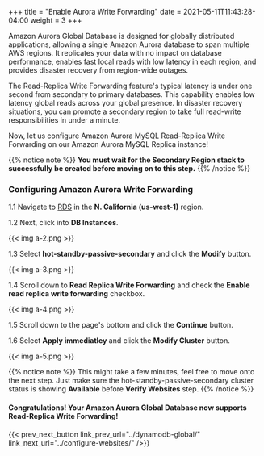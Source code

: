 +++
title = "Enable Aurora Write Forwarding"
date =  2021-05-11T11:43:28-04:00
weight = 3
+++

Amazon Aurora Global Database is designed for globally distributed applications, allowing a single Amazon Aurora database to span multiple AWS regions. It replicates your data with no impact on database performance, enables fast local reads with low latency in each region, and provides disaster recovery from region-wide outages.

The Read-Replica Write Forwarding feature's typical latency is under one second from secondary to primary databases.  This capability enables low latency global reads across your global presence. In disaster recovery situations, you can promote a secondary region to take full read-write responsibilities in under a minute.

Now, let us configure Amazon Aurora MySQL Read-Replica Write Forwarding on our Amazon Aurora MySQL Replica instance!

{{% notice note %}}
**You must wait for the Secondary Region stack to successfully be created before moving on to this step.**
{{% /notice %}}

### Configuring Amazon Aurora Write Forwarding

1.1 Navigate to [RDS](https://us-west-1.console.aws.amazon.com/rds/home?region=us-west-1#/) in the **N. California (us-west-1)** region.

1.2 Next, click into **DB Instances**.

{{< img a-2.png >}}

1.3 Select **hot-standby-passive-secondary** and click the **Modify** button.

{{< img a-3.png >}}

1.4 Scroll down to **Read Replica Write Forwarding** and check the **Enable read replica write forwarding** checkbox.

{{< img a-4.png >}}

1.5 Scroll down to the page's bottom and click the **Continue** button. 

1.6 Select **Apply immediatley** and click the **Modify Cluster** button.

{{< img a-5.png >}}

{{% notice note %}}
This might take a few minutes, feel free to move onto the next step.  Just make sure the hot-standby-passive-secondary cluster status is showing **Available** before **Verify Websites** step.
{{% /notice %}}

#### Congratulations! Your Amazon Aurora Global Database now supports Read-Replica Write Forwarding!

{{< prev_next_button link_prev_url="../dynamodb-global/" link_next_url="../configure-websites/" />}}